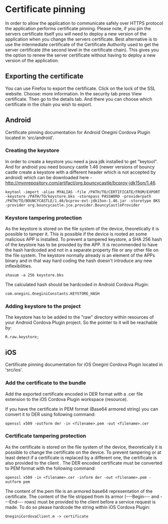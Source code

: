 # Certificate pinning

In order to allow the application to communicate safely over HTTPS protocol the application performs certificate pinning.
Please note, if you pin the servers certificate itself you will need to deploy a new version of the application when you change the servers certificate. Best alternative is to use the intermediate certificate of the Certificate Authority used to get the server certificate (the second level in the certificate chain). This gives you the option to renew the server certificate without having to deploy a new version of the application.

## Exporting the certificate
You can use Firefox to export the certificate. Click on the lock of the SSL website. Choose: more information. In the security tab press View certificate. Then go to the details tab. And there you can choose which certificate in the chain you wish to export.

## Android

Certificate pinning documentation for Android Onegini Cordova Plugin located in 'src/android'.

### Creating the keystore
In order to create a keystore you need a java jdk installed to get "keytool". And for android you need bouncy castle 1.46 (newer versions of bouncy castle create a keystore with a different header which is not accepted by android) which can be downloaded here - http://mvnrepository.com/artifact/org.bouncycastle/bcprov-jdk15on/1.46.

    keytool -import -alias MYALIAS -file /PATH/TO/CERTIFICATE/FROM/EXPORT -keystore /PATH/TO/keystore.bks -storepass PASSWORD -providerpath /PATH/TO/BOUNCYCASTLE/1.46/bcprov-ext-jdk15on-1.46.jar -storetype BKS -provider org.bouncycastle.jce.provider.BouncyCastleProvider

### Keystore tampering protection
As the keystore is stored on the file system of the device, theoretically it is possible to tamper it. This is possible if the device is rooted an some malicious APP is installed. To prevent a tampered keystore, a SHA 256 hash of the keystore has to be provided by the APP. It is recommended to have the hash hardcoded and not in a separate property file or any other file on the file system. The keystore normally already is an element of the APPs binary and in that way hard coding the hash doesn't introduce any new inflexibilities.

    shasum -a 256 keystore.bks


The calculated hash should be hardcoded in Android Cordova Plugin:

    com.onegini.OneginiConstants.KEYSTORE_HASH

### Adding keystore to the project
The keystore has to be added to the "raw" directory within resources of your Android Cordova Plugin project. So the pointer to it will be reachable by:

    R.raw.keystore;


## iOS

Certificate pinning documentation for iOS Onegini Cordova Plugin located in 'src/ios'.

### Add the certificate to the bundle
Add the exported certificate encoded in DER format with a .cer file extension to the iOS Cordova Plugin workspace (resource).

If you have the certificate in PEM format (Base64 armored string) you can convert it to DER using following command:

    openssl x509 -outform der -in <filename>.pem -out <filename>.cer


### Certificate tampering protection
As the certificate is stored on the file system of the device, theoretically it is possible to change the certificate on the device. To prevent tampering or at least detect if a certificate is replaced by a different one, the certificate is also provided to the client . The DER encoded certificate must be converted to PEM format with the following command:

    openssl x509 -in <filename>.cer -inform der -out <filename>.pem -outform pem

The content of the<filename>.pem file is an armored base64 representation of the certificate.
The content of the file stripped from its armor (---Begin--- and ---End--- rows) must be provided to the client before a service request is made. To do so please hardcode the string within iOS Cordova Plugin:

    OneginiCordovaClient.m -> certificate

